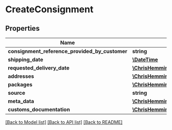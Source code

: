 # CreateConsignment

## Properties
Name | Type | Description | Notes
------------ | ------------- | ------------- | -------------
**consignment_reference_provided_by_customer** | **string** |  | [optional] 
**shipping_date** | [**\DateTime**](\DateTime.md) |  | [optional] 
**requested_delivery_date** | [**\ChrisHemmings\Electio\Client\Model\RequiredDeliveryDate**](RequiredDeliveryDate.md) |  | [optional] 
**addresses** | [**\ChrisHemmings\Electio\Client\Model\Address[]**](Address.md) |  | 
**packages** | [**\ChrisHemmings\Electio\Client\Model\Package[]**](Package.md) |  | 
**source** | **string** |  | [optional] 
**meta_data** | [**\ChrisHemmings\Electio\Client\Model\MetaData[]**](MetaData.md) |  | [optional] 
**customs_documentation** | [**\ChrisHemmings\Electio\Client\Model\CustomsDocumentation**](CustomsDocumentation.md) |  | [optional] 

[[Back to Model list]](../README.md#documentation-for-models) [[Back to API list]](../README.md#documentation-for-api-endpoints) [[Back to README]](../README.md)


